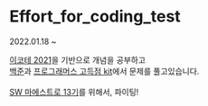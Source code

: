 # Effort_for_coding_test

<p>2022.01.18 ~ </p>
<a href="https://www.youtube.com/watch?v=m-9pAwq1o3w&list=PLRx0vPvlEmdAghTr5mXQxGpHjWqSz0dgC">이코테 2021</a>을 기반으로 개념을 공부하고<br />
<a href="https://www.acmicpc.net/">백준</a>과 <a href="https://programmers.co.kr/learn/challenges">프로그래머스 고득점 kit</a>에서 문제를 풀고있습니다.
<br /><br />
<a href="https://swmaestro.org/sw/main/main.do">SW 마에스트로 13기</a>를 위해서, 파이팅!
